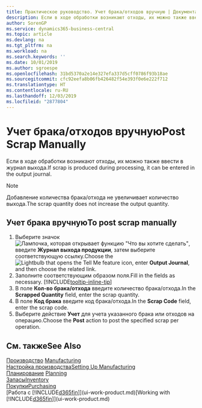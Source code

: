 ```yaml
---
title: Практическое руководство. Учет брака/отходов вручную | Документация Майкрософт
description: Если в ходе обработки возникают отходы, их можно также ввести в журнал выхода. Обратите внимание, что добавление количества брака/отхода не увеличивает количество выхода.
author: SorenGP
ms.service: dynamics365-business-central
ms.topic: article
ms.devlang: na
ms.tgt_pltfrm: na
ms.workload: na
ms.search.keywords: ''
ms.date: 10/01/2019
ms.author: sgroespe
ms.openlocfilehash: 31bd5370a2e14e327efa337d5cff0786f93b18ae
ms.sourcegitcommit: cfc92eefa8b06fb426482f54e393f0e6e222f712
ms.translationtype: HT
ms.contentlocale: ru-RU
ms.lasthandoff: 12/03/2019
ms.locfileid: "2877804"
---
```

# <a name="post-scrap-manually"></a><span data-ttu-id="5a773-104">Учет брака/отходов вручную</span><span class="sxs-lookup"><span data-stu-id="5a773-104">Post Scrap Manually</span></span>
<span data-ttu-id="5a773-105">Если в ходе обработки возникают отходы, их можно также ввести в журнал выхода.</span><span class="sxs-lookup"><span data-stu-id="5a773-105">If scrap is produced during processing, it can be entered in the output journal.</span></span> 

> [!NOTE]
> <span data-ttu-id="5a773-106">Добавление количества брака/отхода не увеличивает количество выхода.</span><span class="sxs-lookup"><span data-stu-id="5a773-106">The scrap quantity does not increase the output quantity.</span></span>  

## <a name="to-post-scrap-manually"></a><span data-ttu-id="5a773-107">Учет брака вручную</span><span class="sxs-lookup"><span data-stu-id="5a773-107">To post scrap manually</span></span>  
1. <span data-ttu-id="5a773-108">Выберите значок ![Лампочка, которая открывает функцию "Что вы хотите сделать"](media/ui-search/search_small.png "Что вы хотите сделать"), введите **Журнал выхода продукции**, затем выберите соответствующую ссылку.</span><span class="sxs-lookup"><span data-stu-id="5a773-108">Choose the ![Lightbulb that opens the Tell Me feature](media/ui-search/search_small.png "Tell me what you want to do") icon, enter **Output Journal**, and then choose the related link.</span></span>  
2. <span data-ttu-id="5a773-109">Заполните соответствующим образом поля.</span><span class="sxs-lookup"><span data-stu-id="5a773-109">Fill in the fields as necessary.</span></span> [!INCLUDE[tooltip-inline-tip](includes/tooltip-inline-tip_md.md)]  
3. <span data-ttu-id="5a773-110">В поле **Кол-во брака/отхода** введите количество брака/отхода.</span><span class="sxs-lookup"><span data-stu-id="5a773-110">In the **Scrapped Quantity** field, enter the scrap quantity.</span></span>  
4. <span data-ttu-id="5a773-111">В поле **Код брака** введите код брака/отхода.</span><span class="sxs-lookup"><span data-stu-id="5a773-111">In the **Scrap Code** field, enter the scrap code.</span></span>  
5. <span data-ttu-id="5a773-112">Выберите действие **Учет** для учета указанного брака или отходов на операцию.</span><span class="sxs-lookup"><span data-stu-id="5a773-112">Choose the **Post** action to post the specified scrap per operation.</span></span>  

## <a name="see-also"></a><span data-ttu-id="5a773-113">См. также</span><span class="sxs-lookup"><span data-stu-id="5a773-113">See Also</span></span>  
<span data-ttu-id="5a773-114">[Производство](production-manage-manufacturing.md)  </span><span class="sxs-lookup"><span data-stu-id="5a773-114">[Manufacturing](production-manage-manufacturing.md)  </span></span>  
[<span data-ttu-id="5a773-115">Настройка производства</span><span class="sxs-lookup"><span data-stu-id="5a773-115">Setting Up Manufacturing</span></span>](production-configure-production-processes.md)  
<span data-ttu-id="5a773-116">[Планирование](production-planning.md)    </span><span class="sxs-lookup"><span data-stu-id="5a773-116">[Planning](production-planning.md)    </span></span>  
[<span data-ttu-id="5a773-117">Запасы</span><span class="sxs-lookup"><span data-stu-id="5a773-117">Inventory</span></span>](inventory-manage-inventory.md)  
[<span data-ttu-id="5a773-118">Покупки</span><span class="sxs-lookup"><span data-stu-id="5a773-118">Purchasing</span></span>](purchasing-manage-purchasing.md)  
<span data-ttu-id="5a773-119">[Работа с [!INCLUDE[d365fin](includes/d365fin_md.md)]](ui-work-product.md)</span><span class="sxs-lookup"><span data-stu-id="5a773-119">[Working with [!INCLUDE[d365fin](includes/d365fin_md.md)]](ui-work-product.md)</span></span>
